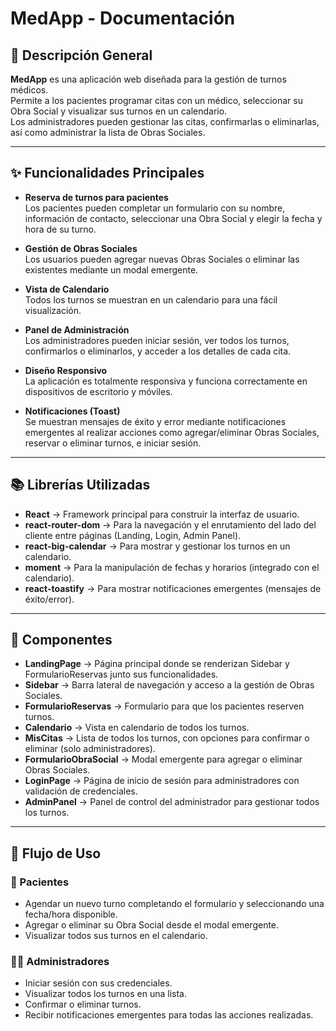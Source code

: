 # MedApp - Documentación

## 📌 Descripción General

**MedApp** es una aplicación web diseñada para la gestión de turnos médicos.  
Permite a los pacientes programar citas con un médico, seleccionar su Obra Social y visualizar sus turnos en un calendario.  
Los administradores pueden gestionar las citas, confirmarlas o eliminarlas, así como administrar la lista de Obras Sociales.

---

## ✨ Funcionalidades Principales

- **Reserva de turnos para pacientes**  
  Los pacientes pueden completar un formulario con su nombre, información de contacto, seleccionar una Obra Social y elegir la fecha y hora de su turno.

- **Gestión de Obras Sociales**  
  Los usuarios pueden agregar nuevas Obras Sociales o eliminar las existentes mediante un modal emergente.

- **Vista de Calendario**  
  Todos los turnos se muestran en un calendario para una fácil visualización.

- **Panel de Administración**  
  Los administradores pueden iniciar sesión, ver todos los turnos, confirmarlos o eliminarlos, y acceder a los detalles de cada cita.

- **Diseño Responsivo**  
  La aplicación es totalmente responsiva y funciona correctamente en dispositivos de escritorio y móviles.

- **Notificaciones (Toast)**  
  Se muestran mensajes de éxito y error mediante notificaciones emergentes al realizar acciones como agregar/eliminar Obras Sociales, reservar o eliminar turnos, e iniciar sesión.

---

## 📚 Librerías Utilizadas

- **React** → Framework principal para construir la interfaz de usuario.
- **react-router-dom** → Para la navegación y el enrutamiento del lado del cliente entre páginas (Landing, Login, Admin Panel).
- **react-big-calendar** → Para mostrar y gestionar los turnos en un calendario.
- **moment** → Para la manipulación de fechas y horarios (integrado con el calendario).
- **react-toastify** → Para mostrar notificaciones emergentes (mensajes de éxito/error).

---

## 🧩 Componentes

- **LandingPage** → Página principal donde se renderizan Sidebar y FormularioReservas junto sus funcionalidades.
- **Sidebar** → Barra lateral de navegación y acceso a la gestión de Obras Sociales.
- **FormularioReservas** → Formulario para que los pacientes reserven turnos.
- **Calendario** → Vista en calendario de todos los turnos.
- **MisCitas** → Lista de todos los turnos, con opciones para confirmar o eliminar (solo administradores).
- **FormularioObraSocial** → Modal emergente para agregar o eliminar Obras Sociales.
- **LoginPage** → Página de inicio de sesión para administradores con validación de credenciales.
- **AdminPanel** → Panel de control del administrador para gestionar todos los turnos.

---

## 🔄 Flujo de Uso

### 👤 Pacientes

- Agendar un nuevo turno completando el formulario y seleccionando una fecha/hora disponible.
- Agregar o eliminar su Obra Social desde el modal emergente.
- Visualizar todos sus turnos en el calendario.

### 👨‍⚕️ Administradores

- Iniciar sesión con sus credenciales.
- Visualizar todos los turnos en una lista.
- Confirmar o eliminar turnos.
- Recibir notificaciones emergentes para todas las acciones realizadas.

